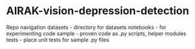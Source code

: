 # AIRAK-vision-depression-detection

Repo navigation
datasets - directory for datasets
notebooks - for experimenting code
sample - proven code as .py scripts, helper modules
tests - place unit tests for sample .py files